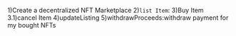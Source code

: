 1)Create a decentralized NFT Marketplace
2)`list Item`:
3)Buy Item
3.1)cancel Item
4)updateListing
5)withdrawProceeds:withdraw payment for my bought NFTs
